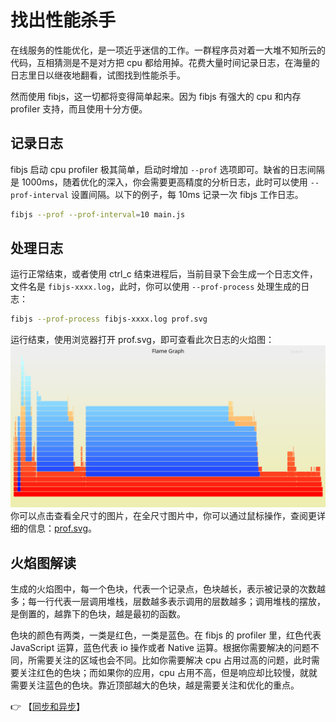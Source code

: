 # 找出性能杀手
在线服务的性能优化，是一项近乎迷信的工作。一群程序员对着一大堆不知所云的代码，互相猜测是不是对方把 cpu 都给用掉。花费大量时间记录日志，在海量的日志里日以继夜地翻看，试图找到性能杀手。

然而使用 fibjs，这一切都将变得简单起来。因为 fibjs 有强大的 cpu 和内存 profiler 支持，而且使用十分方便。

## 记录日志
fibjs 启动 cpu profiler 极其简单，启动时增加 `--prof` 选项即可。缺省的日志间隔是 1000ms，随着优化的深入，你会需要更高精度的分析日志，此时可以使用 `--prof-interval` 设置间隔。以下的例子，每 10ms 记录一次 fibjs 工作日志。
```sh
fibjs --prof --prof-interval=10 main.js
```
## 处理日志
运行正常结束，或者使用 ctrl_c 结束进程后，当前目录下会生成一个日志文件，文件名是 `fibjs-xxxx.log`，此时，你可以使用 `--prof-process` 处理生成的日志：
```sh
fibjs --prof-process fibjs-xxxx.log prof.svg
```
运行结束，使用浏览器打开 prof.svg，即可查看此次日志的火焰图：
![prof](./imgs/prof.svg)
你可以点击查看全尺寸的图片，在全尺寸图片中，你可以通过鼠标操作，查阅更详细的信息：[prof.svg](./imgs/prof.svg)。
## 火焰图解读
生成的火焰图中，每一个色块，代表一个记录点，色块越长，表示被记录的次数越多；每一行代表一层调用堆栈，层数越多表示调用的层数越多；调用堆栈的摆放，是倒置的，越靠下的色块，越是最初的函数。

色块的颜色有两类，一类是红色，一类是蓝色。在 fibjs 的 profiler 里，红色代表  JavaScript 运算，蓝色代表 io 操作或者 Native 运算。根据你需要解决的问题不同，所需要关注的区域也会不同。比如你需要解决 cpu 占用过高的问题，此时需要关注红色的色块；而如果你的应用，cpu 占用不高，但是响应却比较慢，就就需要关注蓝色的色块。靠近顶部越大的色块，越是需要关注和优化的重点。

👉 【[同步和异步](sync.md)】